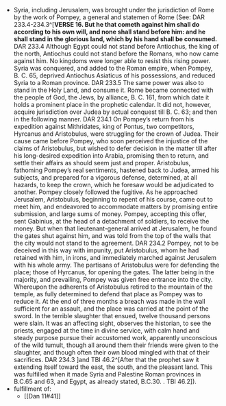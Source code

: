 - Syria, including Jerusalem, was brought under the jurisdiction of Rome by the work of Pompey, a general and statemen of Rome (See: DAR 233.4-234.3^[**VERSE 16. But he that cometh against him shall do according to his own will, and none shall stand before him: and he shall stand in the glorious land, which by his hand shall be consumed.** DAR 233.4
Although Egypt could not stand before Antiochus, the king of the north, Antiochus could not stand before the Romans, who now came against him. No kingdoms were longer able to resist this rising power. Syria was conquered, and added to the Roman empire, when Pompey, B. C. 65, deprived Antiochus Asiaticus of his possessions, and reduced Syria to a Roman province. DAR 233.5
The same power was also to stand in the Holy Land, and consume it. Rome became connected 
with the people of God, the Jews, by alliance, B. C. 161, from which date it holds a prominent 
place in the prophetic calendar. It did not, however, acquire jurisdiction over Judea by 
actual conquest till B. C. 63; and then in the following manner. DAR 234.1
On Pompey’s return from his expedition against Mithridates, king of Pontus, two competitors, 
Hyrcanus and Aristobulus, were struggling for the crown of Judea. Their cause came 
before Pompey, who soon perceived the injustice of the claims of Aristobulus, but 
wished to defer decision in the matter till after his long-desired expedition into Arabia, 
promising then to return, and settle their affairs as should seem just and proper. 
Aristobulus, fathoming Pompey’s real sentiments, hastened back to Judea, armed his subjects, 
and prepared for a vigorous defense, determined, at all hazards, to keep the crown, which he 
foresaw would be adjudicated to another. Pompey closely followed the fugitive. As he 
approached Jerusalem, Aristobulus, beginning to repent of his course, came out to meet 
him, and endeavored to accommodate matters by promising entire submission, and large 
sums of money. Pompey, accepting this offer, sent Gabinius, at the head of a detachment 
of soldiers, to receive the money. But when that lieutenant-general arrived at Jerusalem, 
he found the gates shut against him, and was told from the top of the walls that the city 
would not stand to the agreement. DAR 234.2
Pompey, not to be deceived in this way with impunity, put Aristobulus, whom he had retained 
with him, in irons, and immediately marched against Jerusalem with his whole army. The 
partisans of Aristobulus were for defending the place; those of Hyrcanus, for opening the 
gates. The latter being in the majority, and prevailing, Pompey was given free entrance 
into the city. Whereupon the adherents of Aristobulus retired to the mountain of the temple, 
as fully determined to defend that place as Pompey was to reduce it. At the end of three 
months a breach was made in the wall sufficient for an assault, and the place was carried at the 
point of the sword. In the terrible slaughter that ensued, twelve thousand persons were slain. It 
was an affecting sight, observes the historian, to see the priests, engaged at the time in divine 
service, with calm hand and steady purpose pursue their accustomed work, apparently 
unconscious of the wild tumult, though all around them their friends were given to the slaughter, 
and though often their own blood mingled with that of their sacrifices. DAR 234.3
]and TBI 46.2^[After that the prophet saw it extending itself toward the east, the south, and the pleasant 
land. This was fulfilled when it made Syria and Palestine Roman provinces in B.C.65 and 
63, and Egypt, as already stated, B.C.30. . TBI 46.2]).
- fulfillment of:
	- [[Dan 11#41]]